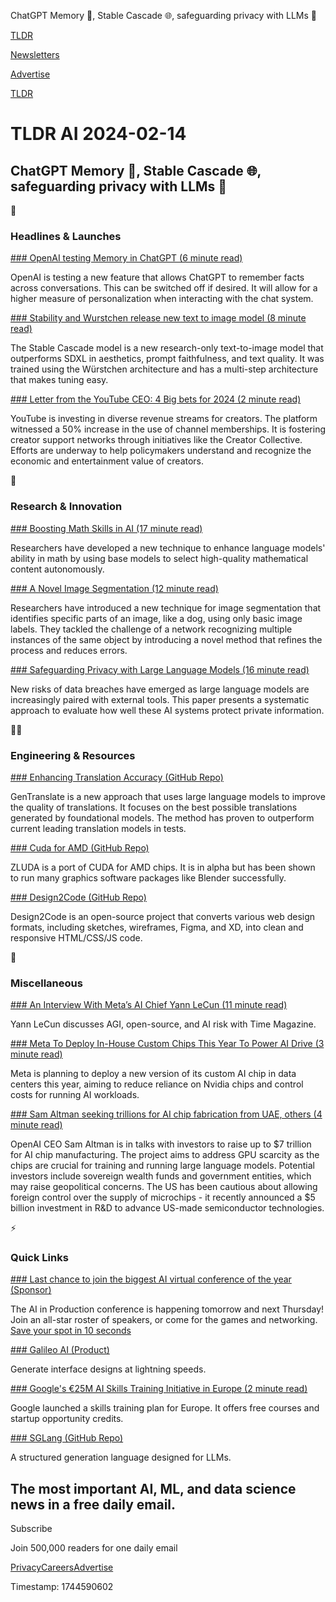 ChatGPT Memory 🧠, Stable Cascade 🌐, safeguarding privacy with LLMs 👋

[TLDR](/)

[Newsletters](/newsletters)

[Advertise](https://advertise.tldr.tech/)

[TLDR](/)

# TLDR AI 2024-02-14

## ChatGPT Memory 🧠, Stable Cascade 🌐, safeguarding privacy with LLMs 👋

🚀

### Headlines & Launches

[### OpenAI testing Memory in ChatGPT (6 minute read)](https://openai.com/blog/memory-and-new-controls-for-chatgpt?utm_source=tldrai)

OpenAI is testing a new feature that allows ChatGPT to remember facts across conversations. This can be switched off if desired. It will allow for a higher measure of personalization when interacting with the chat system.

[### Stability and Wurstchen release new text to image model (8 minute read)](https://stability.ai/news/introducing-stable-cascade?utm_source=tldrai)

The Stable Cascade model is a new research-only text-to-image model that outperforms SDXL in aesthetics, prompt faithfulness, and text quality. It was trained using the Würstchen architecture and has a multi-step architecture that makes tuning easy.

[### Letter from the YouTube CEO: 4 Big bets for 2024 (2 minute read)](https://blog.youtube/inside-youtube/2024-letter-from-neal/?utm_source=tldrai)

YouTube is investing in diverse revenue streams for creators. The platform witnessed a 50% increase in the use of channel memberships. It is fostering creator support networks through initiatives like the Creator Collective. Efforts are underway to help policymakers understand and recognize the economic and entertainment value of creators.

🧠

### Research & Innovation

[### Boosting Math Skills in AI (17 minute read)](https://arxiv.org/abs/2402.07625v1?utm_source=tldrai)

Researchers have developed a new technique to enhance language models' ability in math by using base models to select high-quality mathematical content autonomously.

[### A Novel Image Segmentation (12 minute read)](https://arxiv.org/abs/2402.07633v1?utm_source=tldrai)

Researchers have introduced a new technique for image segmentation that identifies specific parts of an image, like a dog, using only basic image labels. They tackled the challenge of a network recognizing multiple instances of the same object by introducing a novel method that refines the process and reduces errors.

[### Safeguarding Privacy with Large Language Models (16 minute read)](https://arxiv.org/abs/2402.06922v1?utm_source=tldrai)

New risks of data breaches have emerged as large language models are increasingly paired with external tools. This paper presents a systematic approach to evaluate how well these AI systems protect private information.

👨‍💻

### Engineering & Resources

[### Enhancing Translation Accuracy (GitHub Repo)](https://github.com/yuchen005/gentranslate?utm_source=tldrai)

GenTranslate is a new approach that uses large language models to improve the quality of translations. It focuses on the best possible translations generated by foundational models. The method has proven to outperform current leading translation models in tests.

[### Cuda for AMD (GitHub Repo)](https://github.com/vosen/ZLUDA?utm_source=tldrai)

ZLUDA is a port of CUDA for AMD chips. It is in alpha but has been shown to run many graphics software packages like Blender successfully.

[### Design2Code (GitHub Repo)](https://github.com/mostafasadeghi97/design2code?utm_source=tldrai)

Design2Code is an open-source project that converts various web design formats, including sketches, wireframes, Figma, and XD, into clean and responsive HTML/CSS/JS code.

🎁

### Miscellaneous

[### An Interview With Meta’s AI Chief Yann LeCun (11 minute read)](https://time.com/6694432/yann-lecun-meta-ai-interview/?utm_source=tldrai)

Yann LeCun discusses AGI, open-source, and AI risk with Time Magazine.

[### Meta To Deploy In-House Custom Chips This Year To Power AI Drive (3 minute read)](https://finance.yahoo.com/news/exclusive-meta-deploy-house-custom-161945182.html?utm_source=tldrai)

Meta is planning to deploy a new version of its custom AI chip in data centers this year, aiming to reduce reliance on Nvidia chips and control costs for running AI workloads.

[### Sam Altman seeking trillions for AI chip fabrication from UAE, others (4 minute read)](https://arstechnica.com/information-technology/2024/02/report-sam-altman-seeking-trillions-for-ai-chip-fabrication-from-uae-others?utm_source=tldrai)

OpenAI CEO Sam Altman is in talks with investors to raise up to $7 trillion for AI chip manufacturing. The project aims to address GPU scarcity as the chips are crucial for training and running large language models. Potential investors include sovereign wealth funds and government entities, which may raise geopolitical concerns. The US has been cautious about allowing foreign control over the supply of microchips - it recently announced a $5 billion investment in R&D to advance US-made semiconductor technologies.

⚡️

### Quick Links

[### Last chance to join the biggest AI virtual conference of the year (Sponsor)](https://home.mlops.community/public/events/ai-in-production-2024-02-15?utm_source=tldr-ai&amp;utm_campaign=20240214)

The AI in Production conference is happening tomorrow and next Thursday! Join an all-star roster of speakers, or come for the games and networking. [Save your spot in 10 seconds](https://home.mlops.community/public/events/ai-in-production-2024-02-15?utm_source=tldr-ai&utm_campaign=20240214)

[### Galileo AI (Product)](https://www.usegalileo.ai/explore?utm_source=tldrai)

Generate interface designs at lightning speeds.

[### Google's €25M AI Skills Training Initiative in Europe (2 minute read)](https://www.maginative.com/article/google-launches-eu25-million-ai-opportunity-initiative-for-skills-training-across-europe/?utm_source=tldrai)

Google launched a skills training plan for Europe. It offers free courses and startup opportunity credits.

[### SGLang (GitHub Repo)](https://github.com/sgl-project/sglang?utm_source=tldrai)

A structured generation language designed for LLMs.

## The most important AI, ML, and data science news in a free daily email.

Subscribe

Join 500,000 readers for one daily email

[Privacy](/privacy)[Careers](https://jobs.ashbyhq.com/tldr.tech)[Advertise](/ai/advertise)

Timestamp: 1744590602